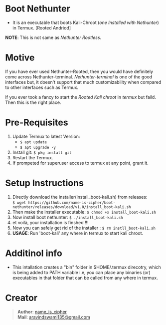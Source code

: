 # Boot Nethunter

- It is an executable that boots Kali-Chroot (_one Installed with Nethunter_) in Termux. [Rooted Andriod]

**NOTE**: This is not same as _Nethunter Rootless_.

# Motive
If you have ever used Nethunter-Rooted, then you would have definitely come across Nethunter-terminal. _Nethunter-terminal_ is one of the good interfaces but, it doesn't support that much customizability when compared to other interfaces such as Termux.  

If you ever took a fancy to start the _Rooted Kali chroot_ in _termux_ but faild. Then this is the right place.

# Pre-Requisites
1. Update Termux to latest Version:
    - `$ apt update`
    - `$ apt upgrade -y`
2. Install git: `$ pkg install git`
3. Restart the Termux.
4. If prompeted for superuser access to termux at any point, grant it.

# Setup Instructions
1. Directly download the installer(install_boot-kali.sh) from releases:    
   `$ wget https://github.com/name-is-cipher/boot-nethunter/releases/download/v1.0/install_boot-kali.sh`  
4. Then make the installer executable: `$ chmod +x install_boot-kali.sh`
5. Now install boot nethunter: `$ ./install_boot-kali.sh`
6. et voilà, your installation is finshed !!!
7. Now you can safely get rid of the installer : `$ rm instll_boot-kali.sh`
8. **USAGE**: Run 'boot-kali' any where in termux to start kali chroot.

# Additinol info
- This intallation creates a "bin" folder in $HOME/.termux direcotry, which is being added to PATH variable i.e, you can place any binaries (or) executables in that folder that can be called from any where in termux.

# Creator
> **Author**: [name_is_cipher](https://github.com/name-is-cipher)  
> **Mail**: aravindswami135@gmail.com

